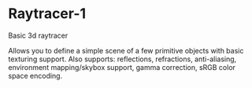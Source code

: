 Raytracer-1
===========

Basic 3d raytracer

Allows you to define a simple scene of a few primitive objects with basic texturing support. Also supports: reflections, refractions, anti-aliasing, environment mapping/skybox support, gamma correction, sRGB color space encoding.
